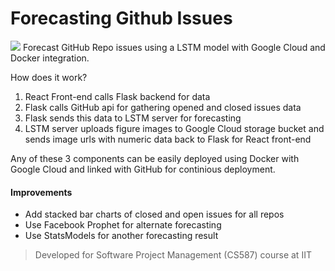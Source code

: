 # Forecasting Github Issues
![](TimeseriesForecastingDemo.gif)
Forecast GitHub Repo issues using a LSTM model with Google Cloud and Docker integration.

How does it work?
1) React Front-end calls Flask backend for data
2) Flask calls GitHub api for gathering opened and closed issues data
3) Flask sends this data to LSTM server for forecasting
4) LSTM server uploads figure images to Google Cloud storage bucket and sends image urls with numeric data back to Flask for React front-end

Any of these 3 components can be easily deployed using Docker with Google Cloud and linked with GitHub for continious deployment.

#### Improvements
+ Add stacked bar charts of closed and open issues for all repos
+ Use Facebook Prophet for alternate forecasting
+ Use StatsModels for another forecasting result

>Developed for Software Project Management (CS587) course at IIT